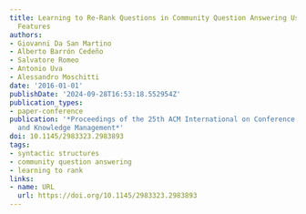 ```yaml
---
title: Learning to Re-Rank Questions in Community Question Answering Using Advanced
  Features
authors:
- Giovanni Da San Martino
- Alberto Barrón Cedeño
- Salvatore Romeo
- Antonio Uva
- Alessandro Moschitti
date: '2016-01-01'
publishDate: '2024-09-28T16:53:18.552954Z'
publication_types:
- paper-conference
publication: '*Proceedings of the 25th ACM International on Conference on Information
  and Knowledge Management*'
doi: 10.1145/2983323.2983893
tags:
- syntactic structures
- community question answering
- learning to rank
links:
- name: URL
  url: https://doi.org/10.1145/2983323.2983893
---
```

